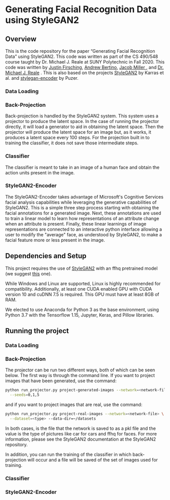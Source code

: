 # Generating Facial Recognition Data using StyleGAN2

## Overview

This is the code repository for the paper “Generating Facial Recognition Data”
using StyleGAN2. This code was written as part of the CS 490/548 course taught
by Dr. Michael J. Reale at SUNY Polytechnic in Fall 2020. This code was written
by [Justin Firsching](https://github.com/JustinFirsching), [Andrew
Bertino](https://github.com/AndrewBert), [Jacob Miller
](https://github.com/jmiller9991), and [Dr. Michael J.
Reale](https://github.com/PrimarchOfTheSpaceWolves) . This is also based on the
projects [StyleGAN2](https://github.com/NVlabs/stylegan2) by Karras et al. and
[stylegan-encoder](https://github.com/Puzer/stylegan-encoder) by Puzer.

### Data Loading

### Back-Projection

Back-projection is handled by the StyleGAN2 system. This system uses a
projector to produce the latent space. In the case of running the projector
directly, it will load a generator to aid in obtaining the latent space. Then
the projector will produce the latent space for an image but, as it works, it
produces a latent space every 100 steps. For the projection built in to
training the classifier, it does not save those intermediate steps.

### Classifier
The classifier is meant to take in an image of a human face and obtain the action 
units present in the image. 

### StyleGAN2-Encoder

The StyleGAN2-Encoder takes advantage of Microsoft's Cognitive Services facial
analysis capabilities while leveraging the generative capabilities of
StyleGAN2. This is a simple three step process starting with obtaining the
facial annotations for a generated image. Next, these annotations are used to
train a linear model to learn how representations of an attribute change when
an attribute is present. Finally, these linear learnings of image
representations are connected to an interactive python interface allowing a
user to modify the "average" face, as understood by StyleGAN2, to make a facial
feature more or less present in the image.

## Dependencies and Setup
This project requires the use of [StyleGAN2](https://github.com/NVlabs/StyleGAN2)
with an ffhq pretrained model (we suggest
[this](https://drive.google.com/file/d/1igxv6ZP4TFGe_392B-qnSqXnglTKH5yo/view?usp=sharing)
one).

While Windows and Linux are supported, Linux is highly recommended for
compatibility. Additionally, at least one CUDA enabled GPU with CUDA version 10
and cuDNN 7.5 is required. This GPU must have at least 8GB of RAM.

We elected to use Anaconda for Python 3 as the base environment, using Python
3.7 with the Tensorflow 1.15, Jupyter, Keras, and Pillow libraries.

## Running the project

### Data Loading

### Back-Projection

The projector can be run two different ways, both of which can be seen below.
The first way is through the command line. If you want to project images that
have been generated, use the command:
```sh
python run_projector.py project-generated-images --network=<network-file> \
  --seeds=0,1,5
```
and if you want to project images that are real, use the command:
```sh
python run_projector.py project-real-images --network=<network-file> \
  --dataset=<type> --data-dir=~/datasets
```
In both cases, <network-file> is the file that the network is saved to as a pkl
file and the <type> value is the type of pictures like car for cars and ffhq
for faces. For more information, please see the StyleGAN2 documentation at the
StyleGAN2 repository.

In addition, you can run the training of the classifier in which
back-projection will occur and a file will be saved of the set of images used
for training.

### Classifier

### StyleGAN2-Encoder
